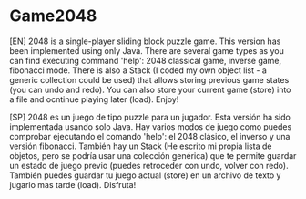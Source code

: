 # Game2048
[EN] 2048 is a single-player sliding block puzzle game. This version has been implemented using only Java.
There are several game types as you can find executing command 'help': 2048 classical game, inverse game, fibonacci mode.
There is also a Stack (I coded my own object list - a generic collection could be used) that allows storing previous game states (you can undo and redo).
You can also store your current game (store) into a file and ocntinue playing later (load). Enjoy!

[SP] 2048 es un juego de tipo puzzle para un jugador. Esta versión ha sido implementada usando solo Java.
Hay varios modos de juego como puedes comprobar ejecutando el comando 'help': el 2048 clásico, el inverso y una versión fibonacci.
También hay un Stack (He escrito mi propia lista de objetos, pero se podría usar una colección genérica) que te permite guardar un estado de juego previo (puedes retroceder con undo, volver con redo).
También puedes guardar tu juego actual (store) en un archivo de texto y jugarlo mas tarde (load). Disfruta!
